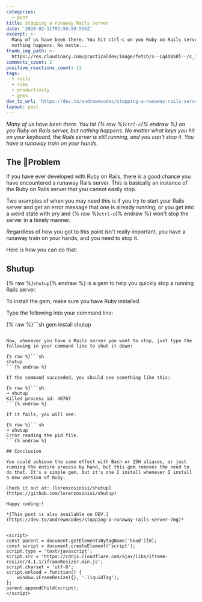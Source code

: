 ```yaml
---
categories:
  - post
title: Stopping a runaway Rails server
date: '2020-02-11T03:50:59.556Z'
excerpt: >-
  Many of us have been there. You hit ctrl-c on you Ruby on Rails server, but
  nothing happens. No matte...
thumb_img_path: >-
  https://res.cloudinary.com/practicaldev/image/fetch/s--Cq4d8SRl--/c_imagga_scale,f_auto,fl_progressive,h_420,q_auto,w_1000/https://dev-to-uploads.s3.amazonaws.com/i/xyh6ekm8qcw7piw6644p.jpg
comments_count: 2
positive_reactions_count: 13
tags:
  - rails
  - ruby
  - productivity
  - gems
dev_to_url: 'https://dev.to/andrewmcodes/stopping-a-runaway-rails-server-7mg'
layout: post
---
```


_Many of us have been there. You hit {% raw %}`ctrl-c`{% endraw %} on you Ruby on Rails server, but nothing happens. No matter what keys you hit on your keyboard, the Rails server is still running, and you can't stop it. You have a runaway train on your hands._

## The Problem

If you have ever developed with Ruby on Rails, there is a good chance you have encountered a runaway Rails server. This is basically an instance of the Ruby on Rails server that you cannot easily stop.

Two examples of when you may need this is if you try to start your Rails server and get an error message that one is already running, or you get into a weird state with pry and {% raw %}`ctrl-c`{% endraw %} won't stop the server in a timely manner.

Regardless of how you got to this point isn't really important, you have a runaway train on your hands, and you need to stop it.

Here is how you can do that:

## Shutup

{% raw %}`shutup`{% endraw %} is a gem to help you quickly stop a running Rails server.

To install the gem, make sure you have Ruby installed.

Type the following into your command line:

{% raw %}```sh
gem install shutup

````{% endraw %}

Now, whenever you have a Rails server you want to stop, just type the following in your command line to shut it down:

{% raw %}```sh
shutup
```{% endraw %}

If the command succeeded, you should see something like this:

{% raw %}```sh
➜ shutup
Killed process id: 46707
```{% endraw %}

If it fails, you will see:

{% raw %}```sh
➜ shutup
Error reading the pid file.
```{% endraw %}

## Conclusion

You could achieve the same effect with Bash or ZSH aliases, or just running the entire process by hand, but this gem removes the need to do that. It's a simple gem, but it's one I install whenever I install a new version of Ruby.

Check it out at: [lorenzosinisi/shutup](https://github.com/lorenzosinisi/shutup)

Happy coding!!

*[This post is also available on DEV.](https://dev.to/andrewmcodes/stopping-a-runaway-rails-server-7mg)*


<script>
const parent = document.getElementsByTagName('head')[0];
const script = document.createElement('script');
script.type = 'text/javascript';
script.src = 'https://cdnjs.cloudflare.com/ajax/libs/iframe-resizer/4.1.1/iframeResizer.min.js';
script.charset = 'utf-8';
script.onload = function() {
    window.iFrameResize({}, '.liquidTag');
};
parent.appendChild(script);
</script>
````
